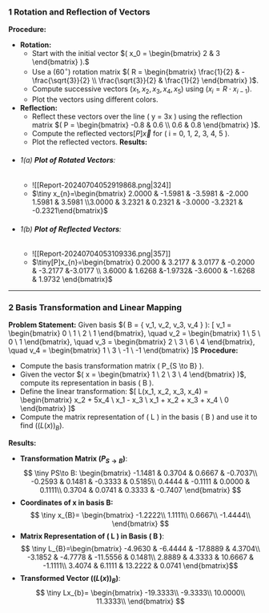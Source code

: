 ### 1 Rotation and Reflection of Vectors
**Procedure:**
- **Rotation:**
    - Start with the initial vector $( x_0 = \begin{bmatrix} 2 & 3 \end{bmatrix} ).$ 
    - Use a $(60^\circ)$ rotation matrix $( R = \begin{bmatrix} \frac{1}{2} & -\frac{\sqrt{3}}{2} \\ \frac{\sqrt{3}}{2} & \frac{1}{2} \end{bmatrix} )$.
    - Compute successive vectors $( x_1, x_2, x_3, x_4, x_5 )$ using $( x_i = R \cdot x_{i-1} )$.
    - Plot the vectors using different colors.
- **Reflection:**
    - Reflect these vectors over the line ( y = 3x ) using the reflection matrix $( P = \begin{bmatrix} -0.8 & 0.6 \\ 0.6 & 0.8 \end{bmatrix} )$.
    - Compute the reflected vectors$[P]\vec{x}$ for ( i = 0, 1, 2, 3, 4, 5 ).
    - Plot the reflected vectors.
**Results:**
- ###### 1(a) **Plot of Rotated Vectors**:
    - ![[Report-20240704052919868.png|324]]
    - $\tiny x_{n}=\begin{bmatrix}  2.0000  & -1.5981  & -3.5981  & -2.000 1.5981  &  3.5981 \\3.0000  &  3.2321   & 0.2321  & -3.0000   -3.2321 &  -0.2321\end{bmatrix}$
- ###### 1(b) **Plot of Reflected Vectors**:
    - ![[Report-20240704053109336.png|357]]
    - $\tiny[P]x_{n}=\begin{bmatrix} 0.2000   & 3.2177  &  3.0177  & -0.2000  & -3.2177   &-3.0177 \\ 3.6000 &   1.6268   &-1.9732&   -3.6000  & -1.6268  &  1.9732 \end{bmatrix}$
    

---

### 2 Basis Transformation and Linear Mapping

**Problem Statement:** Given basis $( B = { v_1, v_2, v_3, v_4 } ): [ v_1 = \begin{bmatrix} 0 \ 1 \ 2 \ 1 \end{bmatrix}, \quad v_2 = \begin{bmatrix} 1 \ 5 \ 0 \ 1 \end{bmatrix}, \quad v_3 = \begin{bmatrix} 2 \ 3 \ 6 \ 4 \end{bmatrix}, \quad v_4 = \begin{bmatrix} 1 \ 3 \ -1 \ -1 \end{bmatrix} ]$
**Procedure:**
- Compute the basis transformation matrix ( P_{S \to B} ).
- Given the vector $( x = \begin{bmatrix} 1 \ 2 \ 3 \ 4 \end{bmatrix} )$, compute its representation in basis ( B ).
- Define the linear transformation: $[ L(x_1, x_2, x_3, x_4) = \begin{bmatrix} x_2 + 5x_4 \ x_1 - x_3 \ x_1 + x_2 + x_3 + x_4 \ 0 \end{bmatrix} ]$
- Compute the matrix representation of ( L ) in the basis ( B ) and use it to find $( (L(x))_B )$.

**Results:**

- **Transformation Matrix $( P_{S \to B} )$**: 
$$
\tiny PS\to B: \begin{bmatrix}
-1.1481  &  0.3704  &  0.6667  & -0.7037\\
   -0.2593 &  0.1481 &  -0.3333  &  0.5185\\
    0.4444  & -0.1111   & 0.0000   & 0.1111\\
    0.3704  &  0.0741  &  0.3333 &  -0.7407
\end{bmatrix}
$$
- **Coordinates of x in basis B:**
$$
\tiny x_{B}= \begin{bmatrix}
-1.2222\\
    1.1111\\
    0.6667\\
   -1.4444\\
\end{bmatrix}
$$
- **Matrix Representation of ( L ) in Basis ( B )**:
$$ \tiny L_{B}=\begin{bmatrix}
-4.9630 &  -6.4444 & -17.8889   & 4.3704\\
   -3.1852 &  -4.7778 & -11.5556  &  0.1481\\
    2.8889  &  4.3333 &  10.6667  & -1.1111\\
    3.4074   & 6.1111 &  13.2222  &  0.0741
\end{bmatrix}$$
- **Transformed Vector $( (L(x))_B )$**: 
$$
\tiny Lx_{b}= \begin{bmatrix}
-19.3333\\
   -9.3333\\
   10.0000\\
   11.3333\\
\end{bmatrix}
$$